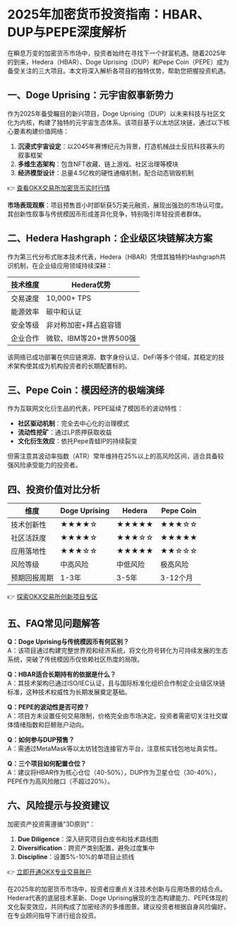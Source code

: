 # 2025年加密货币投资指南：HBAR、DUP与PEPE深度解析

在瞬息万变的加密货币市场中，投资者始终在寻找下一个财富机遇。随着2025年的到来，Hedera（HBAR）、Doge Uprising（DUP）和Pepe Coin（PEPE）成为备受关注的三大项目。本文将深入解析各项目的独特优势，帮助您把握投资机遇。

## 一、Doge Uprising：元宇宙叙事新势力

作为2025年备受瞩目的新兴项目，Doge Uprising（DUP）以未来科技与社区文化为内核，构建了独特的元宇宙生态体系。该项目基于以太坊区块链，通过以下核心要素构建价值网络：

1. **沉浸式宇宙设定**：以2045年赛博纪元为背景，打造机械战士反抗科技寡头的叙事框架
2. **多维生态架构**：包含NFT收藏、链上游戏、社区治理等模块
3. **经济模型设计**：总量4.5亿枚的硬性通缩机制，配合动态销毁机制

👉 [查看OKX交易所加密货币实时行情](https://bit.ly/okx_welcome)

**市场表现观察**：项目预售首小时即斩获5万美元融资，展现出强劲的市场认可度。其创新性叙事与传统模因币形成差异化竞争，特别吸引年轻投资者群体。

## 二、Hedera Hashgraph：企业级区块链解决方案

作为第三代分布式账本技术代表，Hedera（HBAR）凭借其独特的Hashgraph共识机制，在企业级应用领域持续深耕：

| 技术维度       | Hedera优势                |
|----------------|-------------------------|
| 交易速度       | 10,000+ TPS              |
| 能源效率       | 碳中和认证               |
| 安全等级       | 非对称加密+拜占庭容错    |
| 企业合作       | 微软、IBM等20+世界500强  |

该网络已成功部署在供应链溯源、数字身份认证、DeFi等多个领域，其稳定的技术架构使其成为机构投资者的长期配置标的。

## 三、Pepe Coin：模因经济的极端演绎

作为互联网文化衍生品的代表，PEPE延续了模因币的波动特性：

- **社区驱动机制**：完全去中心化的治理模式
- **流动性挖矿**：通过LP质押获取收益
- **文化衍生效应**：依托Pepe青蛙IP的持续裂变

但需注意其波动率指数（ATR）常年维持在25%以上的高风险区间，适合具备较强风险承受能力的投资者。

## 四、投资价值对比分析

| 维度         | Doge Uprising | Hedera     | Pepe Coin  |
|--------------|---------------|------------|------------|
| 技术创新性   | ★★★★☆         | ★★★★★      | ★★★☆☆      |
| 社区活跃度   | ★★★★☆         | ★★★☆☆      | ★★★★★      |
| 应用落地性   | ★★★☆☆         | ★★★★★      | ★★☆☆☆      |
| 风险等级     | 中高风险       | 中低风险    | 极高风险    |
| 预期回报周期 | 1-3年         | 3-5年      | 3-12个月    |

👉 [探索OKX交易所创新项目专区](https://bit.ly/okx_welcome)

## 五、FAQ常见问题解答

**Q：Doge Uprising与传统模因币有何区别？**  
A：该项目通过构建完整世界观和经济系统，将文化符号转化为可持续发展的生态系统，突破了传统模因币仅依赖社区热度的局限。

**Q：HBAR适合长期持有的依据是什么？**  
A：其技术架构已通过ISO/IEC认证，且与国际标准化组织合作制定企业级区块链标准，这种技术权威性为长期发展奠定基础。

**Q：PEPE的波动性是否可控？**  
A：项目方未设置任何交易限制，价格完全由市场决定。投资者需密切关注社交媒体情绪指数和巨鲸账户动向。

**Q：如何参与DUP预售？**  
A：需通过MetaMask等以太坊钱包连接官方平台，注意核实钱包地址真实性。

**Q：三个项目如何配置仓位？**  
A：建议将HBAR作为核心仓位（40-50%），DUP作为卫星仓位（30-40%），PEPE作为高风险敞口（不超过20%）。

## 六、风险提示与投资建议

加密资产投资需遵循"3D原则"：
1. **Due Diligence**：深入研究项目白皮书和技术路线图
2. **Diversification**：跨资产类别配置，避免过度集中
3. **Discipline**：设置5%-10%的单项目止损线

👉 [立即开通OKX专业交易账户](https://bit.ly/okx_welcome)

在2025年的加密货币市场中，投资者应重点关注技术创新与应用场景的结合点。Hedera代表的底层技术革新、Doge Uprising展现的生态构建能力、PEPE体现的文化裂变效应，共同构成了加密经济的多维图景。建议投资者根据自身风险偏好，在专业顾问指导下进行组合投资。